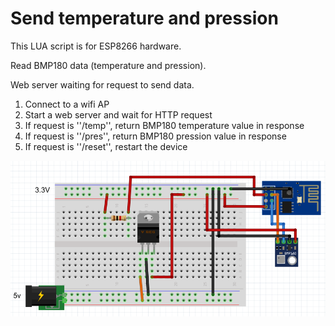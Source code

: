 # Send temperature and pression 

This LUA script is for ESP8266 hardware.

Read BMP180 data (temperature and pression).

Web server waiting for request to send data.

1. Connect to a wifi AP
2. Start a web server and wait for HTTP request
3. If request is ''/temp'', return BMP180 temperature value in response
3. If request is ''/pres'', return BMP180 pression value in response
3. If request is ''/reset'', restart the device

![scheme](https://github.com/Wifsimster/bmp180/blob/master/scheme.png)
